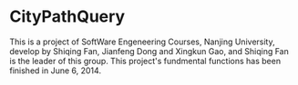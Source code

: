 CityPathQuery
=============
This is a project of SoftWare Engeneering Courses, Nanjing University, develop by Shiqing Fan, Jianfeng Dong and Xingkun Gao, and Shiqing Fan is the leader of this group. This project's fundmental functions has been finished in June 6, 2014.
